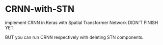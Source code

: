 # CRNN-with-STN
implement CRNN in Keras with Spatial Transformer  Network
DIDN'T FINISH YET.

BUT you can run CRNN respectively with deleting STN components.

